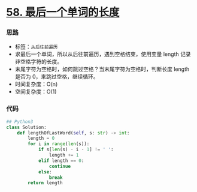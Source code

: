 # [58. 最后一个单词的长度](https://leetcode-cn.com/problems/length-of-last-word/)

### 思路

- 标签：`从后往前遍历`
- 求最后一个单词，所以从后往前遍历，遇到空格结束，使用变量 length 记录非空格字符的长度。
- 末尾字符为空格时，如何跳过空格？当末尾字符为空格时，判断长度 length 是否为 0，来跳过空格，继续循环。
- 时间复杂度：O(n)
- 空间复杂度：O(1)

### 代码

```python
## Python3
class Solution:
    def lengthOfLastWord(self, s: str) -> int:
        length = 0
        for i in range(len(s)):
            if s[len(s) - i - 1] != ' ':
                length += 1
            elif length == 0:
                continue
            else:
                break
        return length
```

